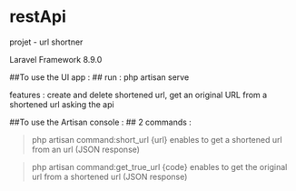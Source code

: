 # restApi
 projet - url shortner
 
Laravel Framework 8.9.0

##To use the UI app : ##
run : php artisan serve 

features : create and delete shortened url, get an original URL from a shortened url asking the api

##To use the Artisan console : ##
2 commands : 
> php artisan command:short_url {url}
enables to get a shortened url from an url (JSON response)

> php artisan command:get_true_url {code}
enables to get the original url from a shortened url (JSON response)
